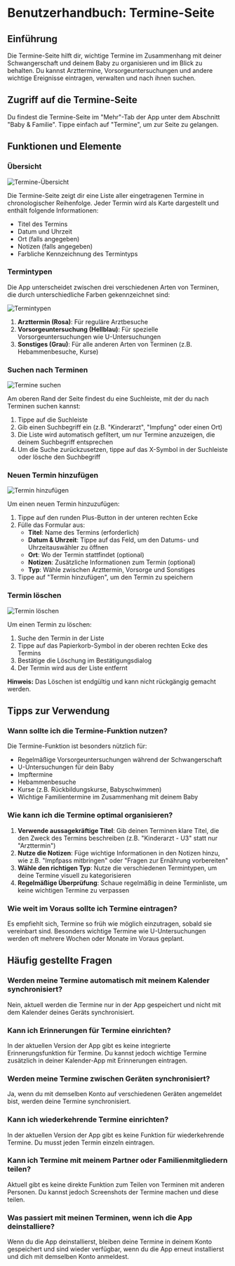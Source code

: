 # Benutzerhandbuch: Termine-Seite

## Einführung

Die Termine-Seite hilft dir, wichtige Termine im Zusammenhang mit deiner Schwangerschaft und deinem Baby zu organisieren und im Blick zu behalten. Du kannst Arzttermine, Vorsorgeuntersuchungen und andere wichtige Ereignisse eintragen, verwalten und nach ihnen suchen.

## Zugriff auf die Termine-Seite

Du findest die Termine-Seite im "Mehr"-Tab der App unter dem Abschnitt "Baby & Familie". Tippe einfach auf "Termine", um zur Seite zu gelangen.

## Funktionen und Elemente

### Übersicht

![Termine-Übersicht](../assets/docs/termine-overview.png)

Die Termine-Seite zeigt dir eine Liste aller eingetragenen Termine in chronologischer Reihenfolge. Jeder Termin wird als Karte dargestellt und enthält folgende Informationen:
- Titel des Termins
- Datum und Uhrzeit
- Ort (falls angegeben)
- Notizen (falls angegeben)
- Farbliche Kennzeichnung des Termintyps

### Termintypen

Die App unterscheidet zwischen drei verschiedenen Arten von Terminen, die durch unterschiedliche Farben gekennzeichnet sind:

![Termintypen](../assets/docs/termine-types.png)

1. **Arzttermin (Rosa)**: Für reguläre Arztbesuche
2. **Vorsorgeuntersuchung (Hellblau)**: Für spezielle Vorsorgeuntersuchungen wie U-Untersuchungen
3. **Sonstiges (Grau)**: Für alle anderen Arten von Terminen (z.B. Hebammenbesuche, Kurse)

### Suchen nach Terminen

![Termine suchen](../assets/docs/termine-search.png)

Am oberen Rand der Seite findest du eine Suchleiste, mit der du nach Terminen suchen kannst:
1. Tippe auf die Suchleiste
2. Gib einen Suchbegriff ein (z.B. "Kinderarzt", "Impfung" oder einen Ort)
3. Die Liste wird automatisch gefiltert, um nur Termine anzuzeigen, die deinem Suchbegriff entsprechen
4. Um die Suche zurückzusetzen, tippe auf das X-Symbol in der Suchleiste oder lösche den Suchbegriff

### Neuen Termin hinzufügen

![Termin hinzufügen](../assets/docs/termine-add.png)

Um einen neuen Termin hinzuzufügen:
1. Tippe auf den runden Plus-Button in der unteren rechten Ecke
2. Fülle das Formular aus:
   - **Titel**: Name des Termins (erforderlich)
   - **Datum & Uhrzeit**: Tippe auf das Feld, um den Datums- und Uhrzeitauswähler zu öffnen
   - **Ort**: Wo der Termin stattfindet (optional)
   - **Notizen**: Zusätzliche Informationen zum Termin (optional)
   - **Typ**: Wähle zwischen Arzttermin, Vorsorge und Sonstiges
3. Tippe auf "Termin hinzufügen", um den Termin zu speichern

### Termin löschen

![Termin löschen](../assets/docs/termine-delete.png)

Um einen Termin zu löschen:
1. Suche den Termin in der Liste
2. Tippe auf das Papierkorb-Symbol in der oberen rechten Ecke des Termins
3. Bestätige die Löschung im Bestätigungsdialog
4. Der Termin wird aus der Liste entfernt

**Hinweis:** Das Löschen ist endgültig und kann nicht rückgängig gemacht werden.

## Tipps zur Verwendung

### Wann sollte ich die Termine-Funktion nutzen?

Die Termine-Funktion ist besonders nützlich für:
- Regelmäßige Vorsorgeuntersuchungen während der Schwangerschaft
- U-Untersuchungen für dein Baby
- Impftermine
- Hebammenbesuche
- Kurse (z.B. Rückbildungskurse, Babyschwimmen)
- Wichtige Familientermine im Zusammenhang mit deinem Baby

### Wie kann ich die Termine optimal organisieren?

1. **Verwende aussagekräftige Titel**: Gib deinen Terminen klare Titel, die den Zweck des Termins beschreiben (z.B. "Kinderarzt - U3" statt nur "Arzttermin")
2. **Nutze die Notizen**: Füge wichtige Informationen in den Notizen hinzu, wie z.B. "Impfpass mitbringen" oder "Fragen zur Ernährung vorbereiten"
3. **Wähle den richtigen Typ**: Nutze die verschiedenen Termintypen, um deine Termine visuell zu kategorisieren
4. **Regelmäßige Überprüfung**: Schaue regelmäßig in deine Terminliste, um keine wichtigen Termine zu verpassen

### Wie weit im Voraus sollte ich Termine eintragen?

Es empfiehlt sich, Termine so früh wie möglich einzutragen, sobald sie vereinbart sind. Besonders wichtige Termine wie U-Untersuchungen werden oft mehrere Wochen oder Monate im Voraus geplant.

## Häufig gestellte Fragen

### Werden meine Termine automatisch mit meinem Kalender synchronisiert?

Nein, aktuell werden die Termine nur in der App gespeichert und nicht mit dem Kalender deines Geräts synchronisiert.

### Kann ich Erinnerungen für Termine einrichten?

In der aktuellen Version der App gibt es keine integrierte Erinnerungsfunktion für Termine. Du kannst jedoch wichtige Termine zusätzlich in deiner Kalender-App mit Erinnerungen eintragen.

### Werden meine Termine zwischen Geräten synchronisiert?

Ja, wenn du mit demselben Konto auf verschiedenen Geräten angemeldet bist, werden deine Termine synchronisiert.

### Kann ich wiederkehrende Termine einrichten?

In der aktuellen Version der App gibt es keine Funktion für wiederkehrende Termine. Du musst jeden Termin einzeln eintragen.

### Kann ich Termine mit meinem Partner oder Familienmitgliedern teilen?

Aktuell gibt es keine direkte Funktion zum Teilen von Terminen mit anderen Personen. Du kannst jedoch Screenshots der Termine machen und diese teilen.

### Was passiert mit meinen Terminen, wenn ich die App deinstalliere?

Wenn du die App deinstallierst, bleiben deine Termine in deinem Konto gespeichert und sind wieder verfügbar, wenn du die App erneut installierst und dich mit demselben Konto anmeldest.
